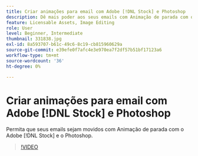 ```yaml
---
title: Criar animações para email com Adobe [!DNL Stock] e Photoshop
description: Dê mais poder aos seus emails com Animação de parada com o Adobe [!DNL Stock] e o Photoshop
feature: Licensable Assets, Image Editing
role: User
level: Beginner, Intermediate
thumbnail: 331838.jpg
exl-id: 8a593707-b61c-49c6-8c19-cb815960629a
source-git-commit: e39efe0f7afc4e3e970ea7f2df57b51bf17123a6
workflow-type: tm+mt
source-wordcount: '36'
ht-degree: 0%

---
```


# Criar animações para email com Adobe [!DNL Stock] e Photoshop

Permita que seus emails sejam movidos com Animação de parada com o Adobe [!DNL Stock] e o Photoshop.

>[!VIDEO](https://video.tv.adobe.com/v/331838?hidetitle=true)
